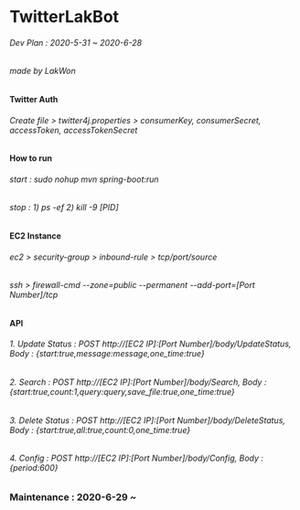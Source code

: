 # TwitterLakBot

###### Dev Plan : 2020-5-31 ~ 2020-6-28

###### made by LakWon

#### Twitter Auth
###### Create file > twitter4j.properties > consumerKey, consumerSecret, accessToken, accessTokenSecret

#### How to run
###### start : sudo nohup mvn spring-boot:run
###### stop : 1) ps -ef  2) kill -9 [PID]

#### EC2 Instance
###### ec2 > security-group > inbound-rule > tcp/port/source
###### ssh > firewall-cmd --zone=public --permanent --add-port=[Port Number]/tcp

#### API
###### 1. Update Status : POST http://[EC2 IP]:[Port Number]/body/UpdateStatus, Body : {start:true,message:message,one_time:true}
###### 2. Search : POST http://[EC2 IP]:[Port Number]/body/Search, Body : {start:true,count:1,query:query,save_file:true,one_time:true}
###### 3. Delete Status : POST http://[EC2 IP]:[Port Number]/body/DeleteStatus, Body : {start:true,all:true,count:0,one_time:true}
###### 4. Config : POST http://[EC2 IP]:[Port Number]/body/Config, Body : {period:600}


### Maintenance : 2020-6-29 ~
